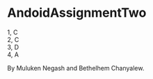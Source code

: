 # AndoidAssignmentTwo
1, C <br>
2, C<br>
3, D<br>
4, A<br>

By Muluken Negash and Bethelhem Chanyalew.<br>
